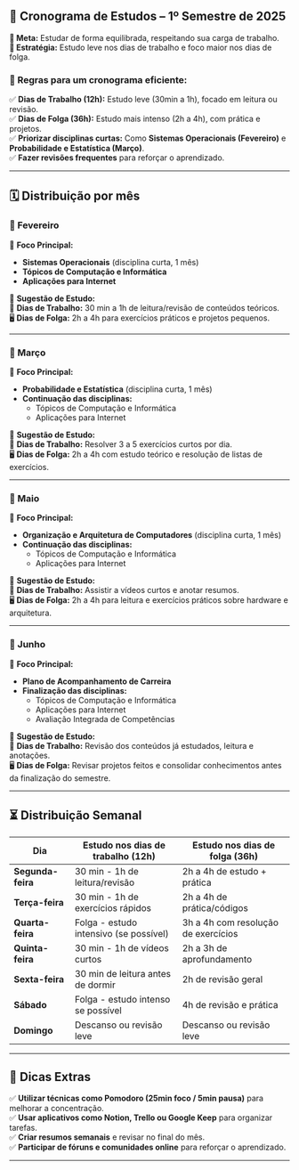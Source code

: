 ## **📅 Cronograma de Estudos – 1º Semestre de 2025**  
**🎯 Meta:** Estudar de forma equilibrada, respeitando sua carga de trabalho.  
**🎯 Estratégia:** Estudo leve nos dias de trabalho e foco maior nos dias de folga.  

### **📌 Regras para um cronograma eficiente:**
✅ **Dias de Trabalho (12h):** Estudo leve (30min a 1h), focado em leitura ou revisão.  
✅ **Dias de Folga (36h):** Estudo mais intenso (2h a 4h), com prática e projetos.  
✅ **Priorizar disciplinas curtas:** Como **Sistemas Operacionais (Fevereiro)** e **Probabilidade e Estatística (Março)**.  
✅ **Fazer revisões frequentes** para reforçar o aprendizado.  

---

## **🗓️ Distribuição por mês**
### **📆 Fevereiro**
🔹 **Foco Principal:**  
- **Sistemas Operacionais** (disciplina curta, 1 mês)  
- **Tópicos de Computação e Informática**  
- **Aplicações para Internet**  

🔹 **Sugestão de Estudo:**  
📖 **Dias de Trabalho:** 30 min a 1h de leitura/revisão de conteúdos teóricos.  
🖥️ **Dias de Folga:** 2h a 4h para exercícios práticos e projetos pequenos.  

---

### **📆 Março**
🔹 **Foco Principal:**  
- **Probabilidade e Estatística** (disciplina curta, 1 mês)  
- **Continuação das disciplinas:**
  - Tópicos de Computação e Informática  
  - Aplicações para Internet  

🔹 **Sugestão de Estudo:**  
📖 **Dias de Trabalho:** Resolver 3 a 5 exercícios curtos por dia.  
🖥️ **Dias de Folga:** 2h a 4h com estudo teórico e resolução de listas de exercícios.  

---

### **📆 Maio**
🔹 **Foco Principal:**  
- **Organização e Arquitetura de Computadores** (disciplina curta, 1 mês)  
- **Continuação das disciplinas:**  
  - Tópicos de Computação e Informática  
  - Aplicações para Internet  

🔹 **Sugestão de Estudo:**  
📖 **Dias de Trabalho:** Assistir a vídeos curtos e anotar resumos.  
🖥️ **Dias de Folga:** 2h a 4h para leitura e exercícios práticos sobre hardware e arquitetura.  

---

### **📆 Junho**
🔹 **Foco Principal:**  
- **Plano de Acompanhamento de Carreira**  
- **Finalização das disciplinas:**  
  - Tópicos de Computação e Informática  
  - Aplicações para Internet  
  - Avaliação Integrada de Competências  

🔹 **Sugestão de Estudo:**  
📖 **Dias de Trabalho:** Revisão dos conteúdos já estudados, leitura e anotações.  
🖥️ **Dias de Folga:** Revisar projetos feitos e consolidar conhecimentos antes da finalização do semestre.  

---

## **⏳ Distribuição Semanal**
| Dia | Estudo nos dias de trabalho (12h) | Estudo nos dias de folga (36h) |
|---|---|---|
| **Segunda-feira** | 30 min - 1h de leitura/revisão | 2h a 4h de estudo + prática |
| **Terça-feira** | 30 min - 1h de exercícios rápidos | 2h a 4h de prática/códigos |
| **Quarta-feira** | Folga - estudo intensivo (se possível) | 3h a 4h com resolução de exercícios |
| **Quinta-feira** | 30 min - 1h de vídeos curtos | 2h a 3h de aprofundamento |
| **Sexta-feira** | 30 min de leitura antes de dormir | 2h de revisão geral |
| **Sábado** | Folga - estudo intenso se possível | 4h de revisão e prática |
| **Domingo** | Descanso ou revisão leve | Descanso ou revisão leve |

---

## **📌 Dicas Extras**
✅ **Utilizar técnicas como Pomodoro (25min foco / 5min pausa)** para melhorar a concentração.  
✅ **Usar aplicativos como Notion, Trello ou Google Keep** para organizar tarefas.  
✅ **Criar resumos semanais** e revisar no final do mês.  
✅ **Participar de fóruns e comunidades online** para reforçar o aprendizado.  

---
